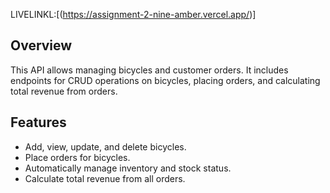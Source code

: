 LIVELINKL:[(https://assignment-2-nine-amber.vercel.app/)]
## Overview
This API allows managing bicycles and customer orders. It includes endpoints for CRUD operations on bicycles, placing orders, and calculating total revenue from orders.

## Features
- Add, view, update, and delete bicycles.
- Place orders for bicycles.
- Automatically manage inventory and stock status.
- Calculate total revenue from all orders.
